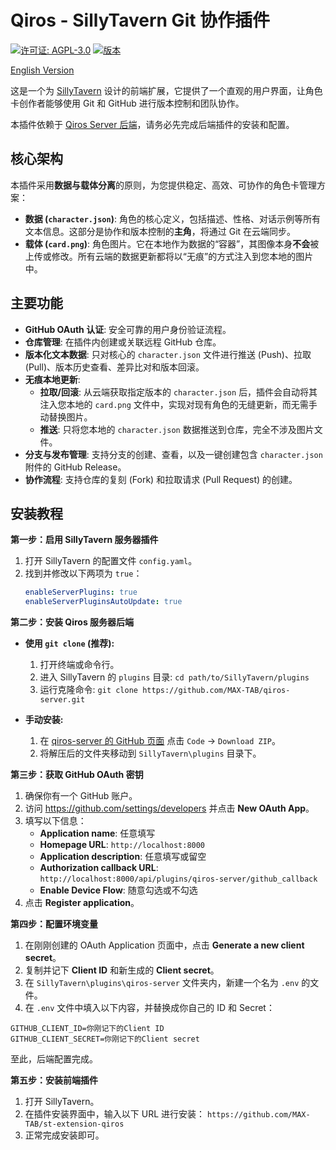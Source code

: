 # Qiros - SillyTavern Git 协作插件

[![许可证: AGPL-3.0](https://img.shields.io/badge/License-AGPL_v3-red.svg)](https://www.gnu.org/licenses/agpl-3.0)
[![版本](https://img.shields.io/badge/version-1.0.0-blue.svg)](https://github.com/MAX-TAB/st-extension-qiros)

[English Version](README_en.md)

这是一个为 [SillyTavern](https://github.com/SillyTavern/SillyTavern) 设计的前端扩展，它提供了一个直观的用户界面，让角色卡创作者能够使用 Git 和 GitHub 进行版本控制和团队协作。

本插件依赖于 [Qiros Server 后端](https://github.com/MAX-TAB/qiros-server)，请务必先完成后端插件的安装和配置。

## 核心架构

本插件采用**数据与载体分离**的原则，为您提供稳定、高效、可协作的角色卡管理方案：

- **数据 (`character.json`)**: 角色的核心定义，包括描述、性格、对话示例等所有文本信息。这部分是协作和版本控制的**主角**，将通过 Git 在云端同步。
- **载体 (`card.png`)**: 角色图片。它在本地作为数据的“容器”，其图像本身**不会**被上传或修改。所有云端的数据更新都将以“无痕”的方式注入到您本地的图片中。

## 主要功能

- **GitHub OAuth 认证**: 安全可靠的用户身份验证流程。
- **仓库管理**: 在插件内创建或关联远程 GitHub 仓库。
- **版本化文本数据**: 只对核心的 `character.json` 文件进行推送 (Push)、拉取 (Pull)、版本历史查看、差异比对和版本回滚。
- **无痕本地更新**:
  - **拉取/回滚**: 从云端获取指定版本的 `character.json` 后，插件会自动将其注入您本地的 `card.png` 文件中，实现对现有角色的无缝更新，而无需手动替换图片。
  - **推送**: 只将您本地的 `character.json` 数据推送到仓库，完全不涉及图片文件。
- **分支与发布管理**: 支持分支的创建、查看，以及一键创建包含 `character.json` 附件的 GitHub Release。
- **协作流程**: 支持仓库的复刻 (Fork) 和拉取请求 (Pull Request) 的创建。

## 安装教程

**第一步：启用 SillyTavern 服务器插件**

1.  打开 SillyTavern 的配置文件 `config.yaml`。
2.  找到并修改以下两项为 `true`：
    ```yaml
    enableServerPlugins: true
    enableServerPluginsAutoUpdate: true
    ```

**第二步：安装 Qiros 服务器后端**

- **使用 `git clone` (推荐):**

  1.  打开终端或命令行。
  2.  进入 SillyTavern 的 `plugins` 目录: `cd path/to/SillyTavern/plugins`
  3.  运行克隆命令: `git clone https://github.com/MAX-TAB/qiros-server.git`

- **手动安装:**
  1.  在 [qiros-server 的 GitHub 页面](https://github.com/MAX-TAB/qiros-server) 点击 `Code` -> `Download ZIP`。
  2.  将解压后的文件夹移动到 `SillyTavern\plugins` 目录下。

**第三步：获取 GitHub OAuth 密钥**

1.  确保你有一个 GitHub 账户。
2.  访问 https://github.com/settings/developers 并点击 **New OAuth App**。
3.  填写以下信息：
    - **Application name**: 任意填写
    - **Homepage URL**: `http://localhost:8000`
    - **Application description**: 任意填写或留空
    - **Authorization callback URL**: `http://localhost:8000/api/plugins/qiros-server/github_callback`
    - **Enable Device Flow**: 随意勾选或不勾选
4.  点击 **Register application**。

**第四步：配置环境变量**

1.  在刚刚创建的 OAuth Application 页面中，点击 **Generate a new client secret**。
2.  复制并记下 **Client ID** 和新生成的 **Client secret**。
3.  在 `SillyTavern\plugins\qiros-server` 文件夹内，新建一个名为 `.env` 的文件。
4.  在 `.env` 文件中填入以下内容，并替换成你自己的 ID 和 Secret：

```env
GITHUB_CLIENT_ID=你刚记下的Client ID
GITHUB_CLIENT_SECRET=你刚记下的Client secret
```

至此，后端配置完成。

**第五步：安装前端插件**

1.  打开 SillyTavern。
2.  在插件安装界面中，输入以下 URL 进行安装：
    `https://github.com/MAX-TAB/st-extension-qiros`
3.  正常完成安装即可。
